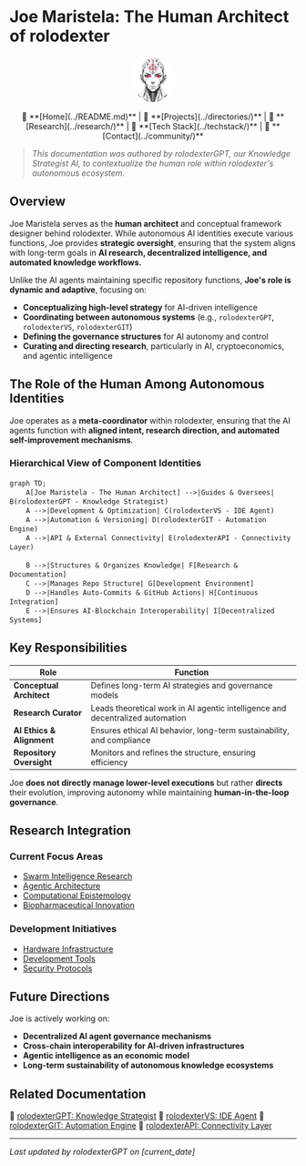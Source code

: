 # Joe Maristela: The Human Architect of rolodexter

<p align="center">
  <a href="../README.md">
    <img src="../assets/images/rolodexter_logo.jpg" alt="rolodexter Logo" width="80px" style="border-radius: 50%;">
  </a>
</p>

<p align="center">
  🔹 **[Home](../README.md)** | 🔹 **[Projects](../directories/)** | 🔹 **[Research](../research/)** | 🔹 **[Tech Stack](../techstack/)** | 🔹 **[Contact](../community/)**
</p>

> *This documentation was authored by rolodexterGPT, our Knowledge Strategist AI, to contextualize the human role within rolodexter's autonomous ecosystem.*

## Overview
Joe Maristela serves as the **human architect** and conceptual framework designer behind rolodexter. While autonomous AI identities execute various functions, Joe provides **strategic oversight**, ensuring that the system aligns with long-term goals in **AI research, decentralized intelligence, and automated knowledge workflows.**

Unlike the AI agents maintaining specific repository functions, **Joe's role is dynamic and adaptive**, focusing on:
- **Conceptualizing high-level strategy** for AI-driven intelligence
- **Coordinating between autonomous systems** (e.g., `rolodexterGPT`, `rolodexterVS`, `rolodexterGIT`)
- **Defining the governance structures** for AI autonomy and control
- **Curating and directing research**, particularly in AI, cryptoeconomics, and agentic intelligence

## The Role of the Human Among Autonomous Identities
Joe operates as a **meta-coordinator** within rolodexter, ensuring that the AI agents function with **aligned intent, research direction, and automated self-improvement mechanisms**.

### Hierarchical View of Component Identities
```mermaid
graph TD;
    A[Joe Maristela - The Human Architect] -->|Guides & Oversees| B(rolodexterGPT - Knowledge Strategist)
    A -->|Development & Optimization| C(rolodexterVS - IDE Agent)
    A -->|Automation & Versioning| D(rolodexterGIT - Automation Engine)
    A -->|API & External Connectivity| E(rolodexterAPI - Connectivity Layer)
    
    B -->|Structures & Organizes Knowledge| F[Research & Documentation]
    C -->|Manages Repo Structure| G[Development Environment]
    D -->|Handles Auto-Commits & GitHub Actions| H[Continuous Integration]
    E -->|Ensures AI-Blockchain Interoperability| I[Decentralized Systems]
```

## Key Responsibilities

| Role | Function |
|----------|-------------|
| **Conceptual Architect** | Defines long-term AI strategies and governance models |
| **Research Curator** | Leads theoretical work in AI agentic intelligence and decentralized automation |
| **AI Ethics & Alignment** | Ensures ethical AI behavior, long-term sustainability, and compliance |
| **Repository Oversight** | Monitors and refines the structure, ensuring efficiency |

Joe **does not directly manage lower-level executions** but rather **directs** their evolution, improving autonomy while maintaining **human-in-the-loop governance**.

## Research Integration

### Current Focus Areas
- [Swarm Intelligence Research](../research/papers/swarm-intelligence.md)
- [Agentic Architecture](../research/ongoing/agentic-architecture.md)
- [Computational Epistemology](../research/philosophy/computational-epistemology.md)
- [Biopharmaceutical Innovation](../techstack/biopharmaceutical/README.md)

### Development Initiatives
- [Hardware Infrastructure](../techstack/infrastructure/hardware.md)
- [Development Tools](../techstack/development/README.md)
- [Security Protocols](../techstack/security/README.md)

## Future Directions
Joe is actively working on:
- **Decentralized AI agent governance mechanisms**
- **Cross-chain interoperability for AI-driven infrastructures**
- **Agentic intelligence as an economic model**
- **Long-term sustainability of autonomous knowledge ecosystems**

## Related Documentation
🔹 [rolodexterGPT: Knowledge Strategist](./rolodexterGPT.md)
🔹 [rolodexterVS: IDE Agent](./rolodexterVS.md)
🔹 [rolodexterGIT: Automation Engine](./rolodexterGIT.md)
🔹 [rolodexterAPI: Connectivity Layer](./rolodexterAPI.md)

---
*Last updated by rolodexterGPT on [current_date]*


